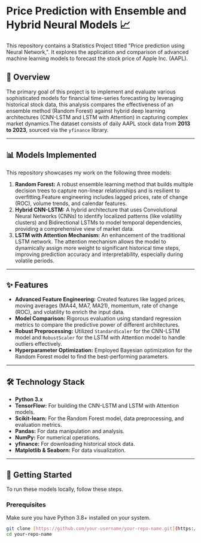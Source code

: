 # Price Prediction with Ensemble and Hybrid Neural Models 📈

This repository contains a Statistics Project titled "Price prediction using Neural Network,". It explores the application and comparison of advanced machine learning models to forecast the stock price of Apple Inc. (AAPL).

## 📝 Overview

The primary goal of this project is to implement and evaluate various sophisticated models for financial time-series forecasting by leveraging historical stock data, this analysis compares the effectiveness of an ensemble method (Random Forest) against hybrid deep learning architectures (CNN-LSTM and LSTM with Attention) in capturing complex market dynamics.The dataset consists of daily AAPL stock data from **2013 to 2023**, sourced via the `yfinance` library.

---

## 📊 Models Implemented

This repository showcases my work on the following three models:

1.  **Random Forest:** A robust ensemble learning method that builds multiple decision trees to capture non-linear relationships and is resilient to overfitting.Feature engineering includes lagged prices, rate of change (ROC), volume trends, and calendar features.
2.  **Hybrid CNN-LSTM:** A hybrid architecture that uses Convolutional Neural Networks (CNNs) to identify localized patterns (like volatility clusters) and Bidirectional LSTMs to model temporal dependencies, providing a comprehensive view of market data.
3.  **LSTM with Attention Mechanism:** An enhancement of the traditional LSTM network. The attention mechanism allows the model to dynamically assign more weight to significant historical time steps, improving prediction accuracy and interpretability, especially during volatile periods.

---

## ✨ Features

-   **Advanced Feature Engineering:** Created features like lagged prices, moving averages (MA44, MA7, MA21), momentum, rate of change (ROC), and volatility to enrich the input data.
-   **Model Comparison:** Rigorous evaluation using standard regression metrics to compare the predictive power of different architectures.
-   **Robust Preprocessing:** Utilized `StandardScaler` for the CNN-LSTM model and `RobustScaler` for the LSTM with Attention model to handle outliers effectively.
-   **Hyperparameter Optimization:** Employed Bayesian optimization for the Random Forest model to find the best-performing parameters.

---

## 🛠️ Technology Stack

-   **Python 3.x**
-   **TensorFlow:** For building the CNN-LSTM and LSTM with Attention models.
-   **Scikit-learn:** For the Random Forest model, data preprocessing, and evaluation metrics.
-   **Pandas:** For data manipulation and analysis.
-   **NumPy:** For numerical operations.
-   **yfinance:** For downloading historical stock data.
-   **Matplotlib & Seaborn:** For data visualization.

---

## 🚀 Getting Started

To run these models locally, follow these steps.

### **Prerequisites**
Make sure you have Python 3.8+ installed on your system.

   ```sh
   git clone [https://github.com/your-username/your-repo-name.git](https://github.com/your-username/your-repo-name.git)
   cd your-repo-name
